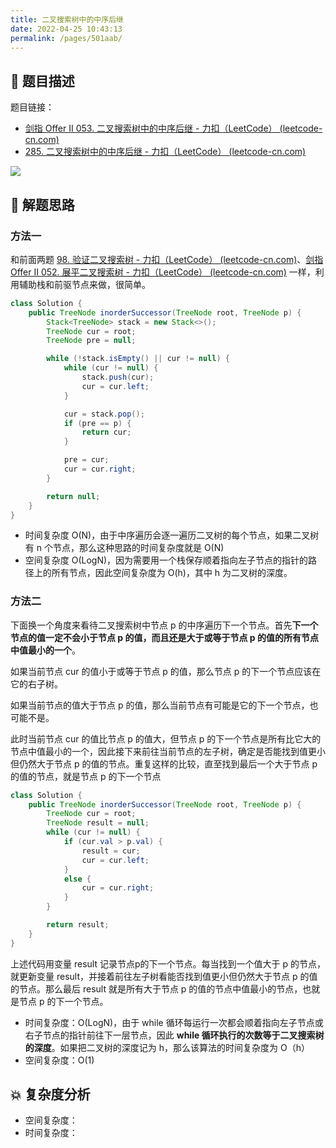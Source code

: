 ```yaml
---
title: 二叉搜索树中的中序后继
date: 2022-04-25 10:43:13
permalink: /pages/501aab/
---
```

## 📃 题目描述

题目链接：

- [剑指 Offer II 053. 二叉搜索树中的中序后继 - 力扣（LeetCode） (leetcode-cn.com)](https://leetcode-cn.com/problems/P5rCT8/)
- [285. 二叉搜索树中的中序后继 - 力扣（LeetCode） (leetcode-cn.com)](https://leetcode-cn.com/problems/inorder-successor-in-bst/)

![](https://cs-wiki.oss-cn-shanghai.aliyuncs.com/img/20220425123402.png)

## 🔔 解题思路

### 方法一

和前面两题 [98. 验证二叉搜索树 - 力扣（LeetCode） (leetcode-cn.com)](https://leetcode-cn.com/problems/validate-binary-search-tree/)、[剑指 Offer II 052. 展平二叉搜索树 - 力扣（LeetCode） (leetcode-cn.com)](https://leetcode-cn.com/problems/NYBBNL/) 一样，利用辅助栈和前驱节点来做，很简单。


```java
class Solution {
    public TreeNode inorderSuccessor(TreeNode root, TreeNode p) {
        Stack<TreeNode> stack = new Stack<>();
        TreeNode cur = root;
        TreeNode pre = null;

        while (!stack.isEmpty() || cur != null) {
            while (cur != null) {
                stack.push(cur);
                cur = cur.left;
            }

            cur = stack.pop();
            if (pre == p) {
                return cur;
            }

            pre = cur;
            cur = cur.right;
        }

        return null;
    }
}
```

- 时间复杂度 O(N)，由于中序遍历会逐一遍历二叉树的每个节点，如果二叉树有 n 个节点，那么这种思路的时间复杂度就是 O(N)
- 空间复杂度 O(LogN)，因为需要用一个栈保存顺着指向左子节点的指针的路径上的所有节点，因此空间复杂度为 O(h)，其中 h 为二叉树的深度。

### 方法二

下面换一个角度来看待二叉搜索树中节点 p 的中序遍历下一个节点。首先**下一个节点的值一定不会小于节点 p 的值，而且还是大于或等于节点 p 的值的所有节点中值最小的一个**。

如果当前节点 cur 的值小于或等于节点 p 的值，那么节点 p 的下一个节点应该在它的右子树。

如果当前节点的值大于节点 p 的值，那么当前节点有可能是它的下一个节点，也可能不是。

此时当前节点 cur 的值比节点 p 的值大，但节点 p 的下一个节点是所有比它大的节点中值最小的一个，因此接下来前往当前节点的左子树，确定是否能找到值更小但仍然大于节点 p 的值的节点。重复这样的比较，直至找到最后一个大于节点 p 的值的节点，就是节点 p 的下一个节点

```java
class Solution {
    public TreeNode inorderSuccessor(TreeNode root, TreeNode p) {
        TreeNode cur = root;
        TreeNode result = null;
        while (cur != null) {
            if (cur.val > p.val) {
                result = cur;
                cur = cur.left;
            }
            else {
                cur = cur.right;
            }
        }

        return result;
    }
}
```



上述代码用变量 result 记录节点p的下一个节点。每当找到一个值大于 p 的节点，就更新变量 result，并接着前往左子树看能否找到值更小但仍然大于节点 p 的值的节点。那么最后 result 就是所有大于节点 p 的值的节点中值最小的节点，也就是节点 p 的下一个节点。

- 时间复杂度：O(LogN)，由于 while 循环每运行一次都会顺着指向左子节点或右子节点的指针前往下一层节点，因此 **while 循环执行的次数等于二叉搜索树的深度**。如果把二叉树的深度记为 h，那么该算法的时间复杂度为 O（h）
- 空间复杂度：O(1)

## 💥 复杂度分析

- 空间复杂度：
- 时间复杂度：

